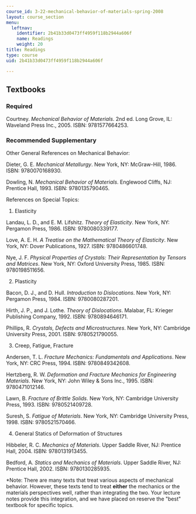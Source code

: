 ```yaml
---
course_id: 3-22-mechanical-behavior-of-materials-spring-2008
layout: course_section
menu:
  leftnav:
    identifier: 2b41b33d0473ff4959f118b2944a606f
    name: Readings
    weight: 20
title: Readings
type: course
uid: 2b41b33d0473ff4959f118b2944a606f

---
```


Textbooks
---------

### Required

Courtney. _Mechanical Behavior of Materials_. 2nd ed. Long Grove, IL: Waveland Press Inc., 2005. ISBN: 9781577664253.

### Recommended Supplementary

Other General References on Mechanical Behavior:

Dieter, G. E. _Mechanical Metallurgy_. New York, NY: McGraw-Hill, 1986. ISBN: 9780070168930.

Dowling, N. _Mechanical Behavior of Materials_. Englewood Cliffs, NJ: Prentice Hall, 1993. ISBN: 9780135790465.

References on Special Topics:

1) Elasticity

Landau, L. D., and E. M. Lifshitz. _Theory of Elasticity_. New York, NY: Pergamon Press, 1986. ISBN: 9780080339177.

Love, A. E. H. _A Treatise on the Mathematical Theory of Elasticity_. New York, NY: Dover Publications, 1927. ISBN: 9780486601748.

Nye, J. F. _Physical Properties of Crystals: Their Representation by Tensors and Matrices_. New York, NY: Oxford University Press, 1985. ISBN: 9780198511656.

2) Plasticity

Bacon, D. J., and D. Hull. _Introduction to Dislocations_. New York, NY: Pergamon Press, 1984. ISBN: 9780080287201.

Hirth, J. P., and J. Lothe. _Theory of Dislocations_. Malabar, FL: Krieger Publishing Company, 1992. ISBN: 9780894646171.

Phillips, R. _Crystals, Defects and Microstructures_. New York, NY: Cambridge University Press, 2001. ISBN: 9780521790055.

3) Creep, Fatigue, Fracture

Andersen, T. L. _Fracture Mechanics: Fundamentals and Applications_. New York, NY: CRC Press, 1994. ISBN: 9780849342608.

Hertzberg, R. W. _Deformation and Fracture Mechanics for Engineering Materials_. New York, NY: John Wiley & Sons Inc., 1995. ISBN: 9780471012146.

Lawn, B. _Fracture of Brittle Solids_. New York, NY: Cambridge University Press, 1993. ISBN: 9780521409728.

Suresh, S. _Fatigue of Materials_. New York, NY: Cambridge University Press, 1998. ISBN: 9780521570466.

4) General Statics of Deformation of Structures

Hibbeler, R. C. _Mechanics of Materials_. Upper Saddle River, NJ: Prentice Hall, 2004. ISBN: 9780131913455.

Bedford, A. _Statics and Mechanics of Materials_. Upper Saddle River, NJ: Prentice Hall, 2002. ISBN: 9780130285935.

\*Note: There are many texts that treat various aspects of mechanical behavior. However, these texts tend to treat **either** the mechanics or the materials perspectives well, rather than integrating the two. Your lecture notes provide this integration, and we have placed on reserve the "best" textbook for specific topics.